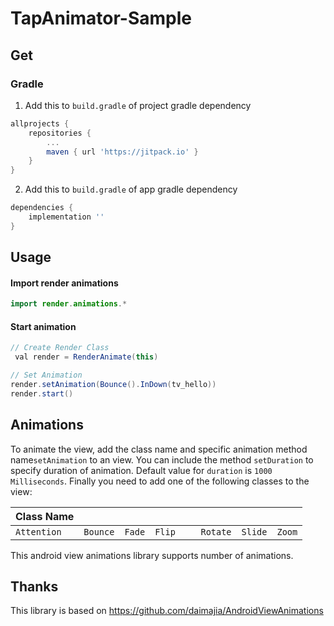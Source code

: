 # TapAnimator-Sample
## Get

### Gradle

1. Add this to `build.gradle` of project gradle dependency

```groovy
allprojects {
	repositories {
		...
 		maven { url 'https://jitpack.io' }
	}
}
```

2. Add this to `build.gradle` of app gradle dependency

```groovy
dependencies {
	implementation ''
}
```
## Usage
#### Import render animations

```java
import render.animations.*
```

#### Start animation

```java
// Create Render Class
 val render = RenderAnimate(this)

// Set Animation
render.setAnimation(Bounce().InDown(tv_hello))
render.start()
```

## Animations

To animate the view, add the class name and specific animation method name`setAnimation` to an view. You can include the method `setDuration` to specify duration of animation. Default value for `duration` is `1000 Milliseconds`. Finally you need to add one of the following classes to the view:

| Class Name  |             |             |             |             |             |		  |
| ----------- | ----------- | ----------- | ----------- | ----------- | ----------- | ----------- |
| `Attention` | `Bounce`    | `Fade`      | `Flip   `   | `Rotate`    | `Slide`     | `Zoom`      |

This android view animations library supports number of animations.
## Thanks
This library is based on https://github.com/daimajia/AndroidViewAnimations

